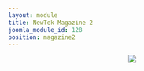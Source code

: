 ```yaml
---
layout: module
title: NewTek Magazine 2
joomla_module_id: 128
position: magazine2
---
```

<center><a target='_blank' title='NewTek Magazine - Volume 2 - Number 2: 2011'  href='http://digital.turn-page.com/i/61723'><img src='http://cdn.turn-page.com/files/aT02MTcyMyZwPTAmdmVyc2lvbj0xJmNtZD12JnNpZz1hOTZlOTM1ZjYwMjMzNDU0NjEzZjMxOWI1ZDJmOWM0ZQ%253D%253D/-w-200.jpg' border='0'/></a></center>
